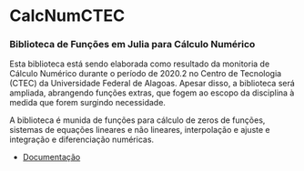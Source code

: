 # CalcNumCTEC

### Biblioteca de Funções em Julia para Cálculo Numérico

Esta biblioteca está sendo elaborada como resultado da monitoria de Cálculo Numérico durante o período de 2020.2 no Centro de Tecnologia (CTEC) da Universidade Federal de Alagoas. Apesar disso, a biblioteca será ampliada, abrangendo funções extras, que fogem ao escopo da disciplina à medida que forem surgindo necessidade.

A biblioteca é munida de funções para cálculo de zeros de funções, sistemas de equações lineares e não lineares, interpolação e ajuste e integração e diferenciação numéricas.

* [Documentação](https://htmlpreview.github.io/?https://github.com/Lucashcr/CalcNumCTEC/blob/main/doc/Documenta%C3%A7%C3%A3o.html)

